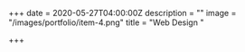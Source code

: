 +++
date = 2020-05-27T04:00:00Z
description = ""
image = "/images/portfolio/item-4.png"
title = "Web Design "

+++
